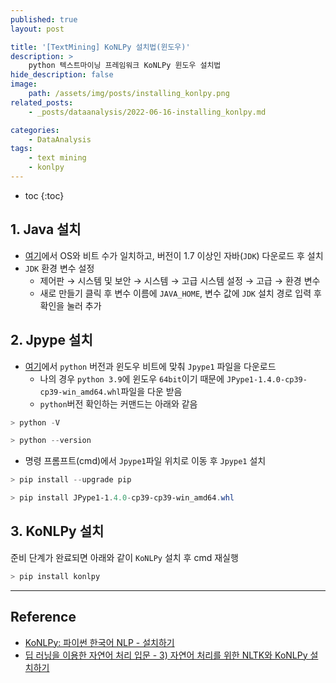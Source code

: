 ```yaml
---
published: true
layout: post

title: '[TextMining] KoNLPy 설치법(윈도우)'
description: >
    python 텍스트마이닝 프레임워크 KoNLPy 윈도우 설치법
hide_description: false
image:
    path: /assets/img/posts/installing_konlpy.png
related_posts:
    - _posts/dataanalysis/2022-06-16-installing_konlpy.md

categories:
    - DataAnalysis
tags:
    - text mining
    - konlpy
---
```

* toc
{:toc}

## 1. Java 설치

- [여기](https://www.oracle.com/java/technologies/downloads/)에서 OS와 비트 수가 일치하고, 버전이 1.7 이상인 자바(`JDK`) 다운로드 후 설치
- `JDK` 환경 변수 설정
  - 제어판 → 시스템 및 보안 → 시스템 → 고급 시스템 설정 → 고급 → 환경 변수
  - 새로 만들기 클릭 후 변수 이름에 `JAVA_HOME`, 변수 값에 `JDK` 설치 경로 입력 후 확인을 눌러 추가

## 2. Jpype 설치

- [여기](https://www.lfd.uci.edu/~gohlke/pythonlibs/#_jpype)에서 `python` 버전과 윈도우 비트에 맞춰 `Jpype1` 파일을 다운로드
  - 나의 경우 `python 3.9`에 윈도우 `64bit`이기 때문에 `JPype1-1.4.0-cp39-cp39-win_amd64.whl`파일을 다운 받음
  - `python`버전 확인하는 커맨드는 아래와 같음

```powershell
> python -V

> python --version
```

- 명령 프롬프트(cmd)에서 `Jpype1`파일 위치로 이동 후 `Jpype1` 설치

```powershell
> pip install --upgrade pip

> pip install JPype1-1.4.0-cp39-cp39-win_amd64.whl
```

## 3. KoNLPy 설치

준비 단계가 완료되면 아래와 같이 `KoNLPy` 설치 후 cmd 재실행

```powershell
> pip install konlpy
```

---
## Reference
- [KoNLPy: 파이썬 한국어 NLP - 설치하기](https://konlpy.org/ko/latest/install/)
- [딥 러닝을 이용한 자연어 처리 입문 - 3) 자연어 처리를 위한 NLTK와 KoNLPy 설치하기](https://wikidocs.net/22488)